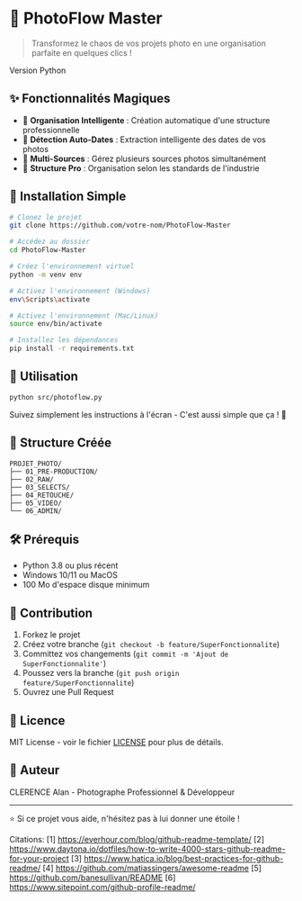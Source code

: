 # 📸 PhotoFlow Master

> Transformez le chaos de vos projets photo en une organisation parfaite en quelques clics !

Version
Python

## ✨ Fonctionnalités Magiques

- 🎯 **Organisation Intelligente** : Création automatique d'une structure professionnelle
- 📅 **Détection Auto-Dates** : Extraction intelligente des dates de vos photos
- 📂 **Multi-Sources** : Gérez plusieurs sources photos simultanément
- 🎨 **Structure Pro** : Organisation selon les standards de l'industrie

## 🚀 Installation Simple

```bash
# Clonez le projet
git clone https://github.com/votre-nom/PhotoFlow-Master

# Accédez au dossier
cd PhotoFlow-Master

# Créez l'environnement virtuel
python -m venv env

# Activez l'environnement (Windows)
env\Scripts\activate

# Activez l'environnement (Mac/Linux)
source env/bin/activate

# Installez les dépendances
pip install -r requirements.txt
```

## 💫 Utilisation

```bash
python src/photoflow.py
```

Suivez simplement les instructions à l'écran - C'est aussi simple que ça ! 🎉

## 📁 Structure Créée

```
PROJET_PHOTO/
├── 01_PRE-PRODUCTION/
├── 02_RAW/
├── 03_SELECTS/
├── 04_RETOUCHE/
├── 05_VIDEO/
└── 06_ADMIN/
```

## 🛠️ Prérequis

- Python 3.8 ou plus récent
- Windows 10/11 ou MacOS
- 100 Mo d'espace disque minimum

## 🤝 Contribution

1. Forkez le projet
2. Créez votre branche (`git checkout -b feature/SuperFonctionnalite`)
3. Committez vos changements (`git commit -m 'Ajout de SuperFonctionnalite'`)
4. Poussez vers la branche (`git push origin feature/SuperFonctionnalite`)
5. Ouvrez une Pull Request

## 📝 Licence

MIT License - voir le fichier [LICENSE](LICENSE) pour plus de détails.

## 🌟 Auteur

CLERENCE Alan - Photographe Professionnel & Développeur

---

⭐️ Si ce projet vous aide, n'hésitez pas à lui donner une étoile !

Citations:
[1] https://everhour.com/blog/github-readme-template/
[2] https://www.daytona.io/dotfiles/how-to-write-4000-stars-github-readme-for-your-project
[3] https://www.hatica.io/blog/best-practices-for-github-readme/
[4] https://github.com/matiassingers/awesome-readme
[5] https://github.com/banesullivan/README
[6] https://www.sitepoint.com/github-profile-readme/